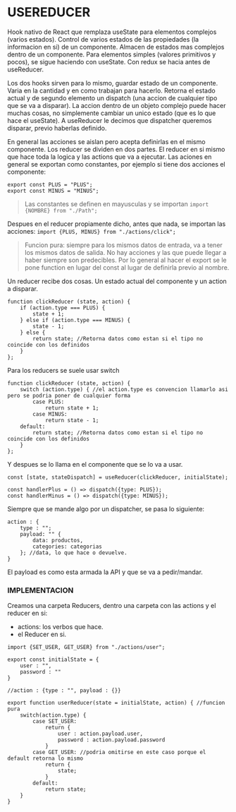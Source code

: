 # USEREDUCER

Hook nativo de React que remplaza useState para elementos complejos (varios estados). Control de varios estados de las propiedades (la informacion en si) de un componente. Almacen de estados mas complejos dentro de un componente.
Para elementos simples (valores primitivos y pocos), se sigue haciendo con useState.
Con redux se hacia antes de useReducer.

Los dos hooks sirven para lo mismo, guardar estado de un componente. Varia en la cantidad y en como trabajan para hacerlo.
Retorna el estado actual y de segundo elemento un dispatch (una accion de cualquier tipo que se va a disparar). La accion dentro de un objeto complejo puede hacer muchas cosas, no simplemente cambiar un unico estado (que es lo que hace el useState).
A useReducer le decimos que dispatcher queremos disparar, previo haberlas definido.

En general las acciones se aislan pero acepta definirlas en el mismo componente.
Los reducer se dividen en dos partes. El reducer en si mismo que hace toda la logica y las actions que va a ejecutar.
Las aciones en general se exportan como constantes, por ejemplo si tiene dos acciones el componente:

```
export const PLUS = "PLUS";
export const MINUS = "MINUS";
```

> Las constantes se definen en mayusculas y se importan `import {NOMBRE} from "./Path";`

Despues en el reducer propiamente dicho, antes que nada, se importan las acciones:
`import {PLUS, MINUS} from "./actions/click";`

> Funcion pura: siempre para los mismos datos de entrada, va a tener los mismos datos de salida. No hay acciones y las que puede llegar a haber siempre son predecibles. Por lo general al hacer el export se le pone function en lugar del const al lugar de definirla previo al nombre.

Un reducer recibe dos cosas. Un estado actual del componente y un action a disparar.

```
function clickReducer (state, action) {
    if (action.type === PLUS) {
        state + 1;
    } else if (action.type === MINUS) {
        state - 1;
    } else {
        return state; //Retorna datos como estan si el tipo no coincide con los definidos
    }
};
```

Para los reducers se suele usar switch

```
function clickReducer (state, action) {
    switch (action.type) { //el action.type es convencion llamarlo asi pero se podria poner de cualquier forma
        case PLUS:
            return state + 1;
        case MINUS:
            return state - 1;
    default:
        return state; //Retorna datos como estan si el tipo no coincide con los definidos
    }
};
```

Y despues se lo llama en el componente que se lo va a usar.

```
const [state, stateDispatch] = useReducer(clickReducer, initialState);

const handlerPlus = () => dispatch({type: PLUS});
const handlerMinus = () => dispatch({type: MINUS});
```

Siempre que se mande algo por un dispatcher, se pasa lo siguiente:

```
action : {
    type : "";
    payload: "" {
        data: productos,
        categories: categorias
    }; //data, lo que hace o devuelve.
}
```

El payload es como esta armada la API y que se va a pedir/mandar.

### IMPLEMENTACION

Creamos una carpeta Reducers, dentro una carpeta con las actions y el reducer en si:

- actions: los verbos que hace.
- el Reducer en si.

```
import {SET_USER, GET_USER} from "./actions/user";

export const initialState = {
    user : "",
    password : ""
}

//action : {type : "", payload : {}}

export function userReducer(state = initialState, action) { //funcion pura
    switch(action.type) {
        case SET_USER:
            return {
                user : action.payload.user,
                password : action.payload.password
            }
        case GET_USER: //podria omitirse en este caso porque el default retorna lo mismo
            return {
                state;
            }
        default:
            return state;
    }
}
```
